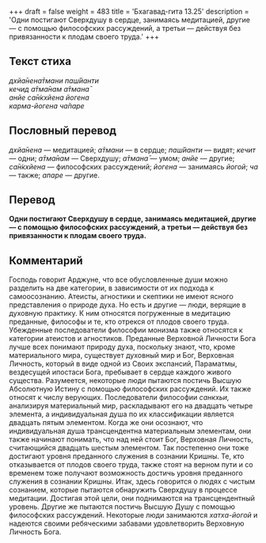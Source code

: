 +++
draft = false
weight = 483
title = 'Бхагавад-гита 13.25'
description = 'Одни постигают Сверхдушу в сердце, занимаясь медитацией, другие — с помощью философских рассуждений, а третьи — действуя без привязанности к плодам своего труда.'
+++

## Текст стиха

_дхйа̄нена̄тмани паш́йанти  
кечид а̄тма̄нам а̄тмана̄  
анйе са̄н̇кхйена йогена  
карма-йогена ча̄паре_

## Пословный перевод

_дхйа̄нена_ — медитацией; _а̄тмани_ — в сердце; _паш́йанти_ — видят; _кечит_ — одни; _а̄тма̄нам_ — Сверхдушу; _а̄тмана̄_ — умом; _анйе_ — другие; _са̄н̇кхйена_ — философских рассуждений; _йогена_ — занимаясь _йогой_; _ча_ — также; _апаре_ — другие.

## Перевод

**Одни постигают Сверхдушу в сердце, занимаясь медитацией, другие — с помощью философских рассуждений, а третьи — действуя без привязанности к плодам своего труда.**

## Комментарий

Господь говорит Арджуне, что все обусловленные души можно разделить на две категории, в зависимости от их подхода к самоосознанию. Атеисты, агностики и скептики не имеют ясного представления о природе духа. Но есть и другие — люди, верящие в духовную практику. К ним относятся погруженные в медитацию преданные, философы и те, кто отрекся от плодов своего труда. Убежденные последователи философии монизма также относятся к категории атеистов и агностиков. Преданные Верховной Личности Бога лучше всех понимают природу духа, поскольку знают, что, кроме материального мира, существует духовный мир и Бог, Верховная Личность, который в виде одной из Своих экспансий, Параматмы, вездесущей ипостаси Бога, пребывает в сердце каждого живого существа. Разумеется, некоторые люди пытаются постичь Высшую Абсолютную Истину с помощью философских рассуждений. Их также относят к числу верующих. Последователи философии _санкхьи,_ анализируя материальный мир, раскладывают его на двадцать четыре элемента, а индивидуальная душа по их классификации является двадцать пятым элементом. Когда же они осознают, что индивидуальная душа трансцендентна материальным элементам, они также начинают понимать, что над ней стоит Бог, Верховная Личность, считающийся двадцать шестым элементом. Так постепенно они тоже достигают уровня преданного служения в сознании Кришны. Те, кто отказывается от плодов своего труда, также стоят на верном пути и со временем тоже получают возможность достичь уровня преданного служения в сознании Кришны. Итак, здесь говорится о людях с чистым сознанием, которые пытаются обнаружить Сверхдушу в процессе медитации. Достигая этой цели, они поднимаются на трансцендентный уровень. Другие же пытаются постичь Высшую Душу с помощью философских рассуждений. Некоторые люди занимаются _хатха-йогой_ и надеются своими ребяческими забавами удовлетворить Верховную Личность Бога.
